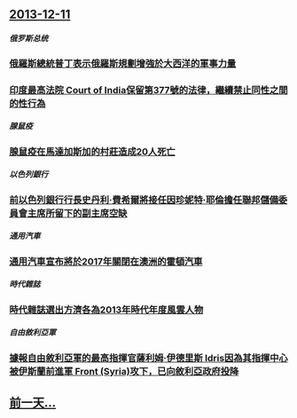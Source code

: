 ## [2013-12-11](/zh/news/2013/12/11/index.md)

##### 俄罗斯总统
### [ 俄羅斯總統普丁表示俄羅斯規劃增強於大西洋的軍事力量 ](/zh/news/2013/12/11/俄羅斯總統普丁表示俄羅斯規劃增強於大西洋的軍事力量.md)
##### 
### [ 印度最高法院 Court of India保留第377號的法律，繼續禁止同性之間的性行為 ](/zh/news/2013/12/11/印度最高法院-Court-of-India保留第377號的法律-繼續禁止同性之間的性行為.md)
##### 腺鼠疫
### [ 腺鼠疫在馬達加斯加的村莊造成20人死亡 ](/zh/news/2013/12/11/腺鼠疫在馬達加斯加的村莊造成20人死亡.md)
##### 以色列銀行
### [ 前以色列銀行行長史丹利·費希爾將接任因珍妮特·耶倫擔任聯邦儲備委員會主席所留下的副主席空缺 ](/zh/news/2013/12/11/前以色列銀行行長史丹利-費希爾將接任因珍妮特-耶倫擔任聯邦儲備委員會主席所留下的副主席空缺.md)
##### 通用汽車
### [ 通用汽車宣布將於2017年關閉在澳洲的霍頓汽車 ](/zh/news/2013/12/11/通用汽車宣布將於2017年關閉在澳洲的霍頓汽車.md)
##### 時代雜誌
### [ 時代雜誌選出方濟各為2013年時代年度風雲人物 ](/zh/news/2013/12/11/時代雜誌選出方濟各為2013年時代年度風雲人物.md)
##### 自由敘利亞軍
### [ 據報自由敘利亞軍的最高指揮官薩利姆·伊德里斯 Idris因為其指揮中心被伊斯蘭前進軍 Front (Syria)攻下，已向敘利亞政府投降 ](/zh/news/2013/12/11/據報自由敘利亞軍的最高指揮官薩利姆-伊德里斯-Idris因為其指揮中心被伊斯蘭前進軍-Front-Syria-攻下.md)
## [前一天...](/zh/news/2013/12/10/index.md)


